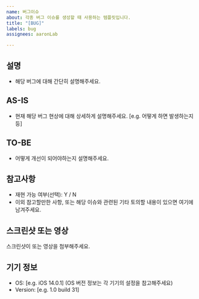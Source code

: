 ```yaml
---
name: 버그이슈
about: 각종 버그 이슈를 생성할 때 사용하는 템플릿입니다.
title: "[BUG]"
labels: bug
assignees: aaronLab

---
```


## 설명
- 해당 버그에 대해 간단히 설명해주세요.

## AS-IS
- 현재 해당 버그 현상에 대해 상세하게 설명해주세요. [e.g. 어떻게 하면 발생하는지 등]

## TO-BE
- 어떻게 개선이 되어야하는지 설명해주세요.

## 참고사항
- 재현 가능 여부(선택): Y / N
- 이외 참고할만한 사항, 또는 해당 이슈와 관련된 기타 토의할 내용이 있으면 여기에 남겨주세요.

## 스크린샷 또는 영상
스크린샷이 또는 영상을 첨부해주세요.

## 기기 정보
- OS: [e.g. iOS 14.0.1] (OS 버전 정보는 각 기기의 설정을 참고해주세요)
- Version: [e.g. 1.0 build 31]
